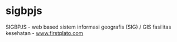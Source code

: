 # sigbpjs
SIGBPJS - web based sistem informasi geografis (SIG) / GIS fasilitas kesehatan - www.firstplato.com
